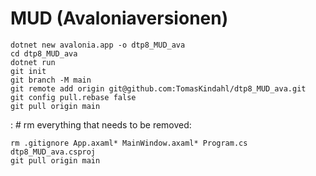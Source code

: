 # MUD (Avaloniaversionen)

```
dotnet new avalonia.app -o dtp8_MUD_ava
cd dtp8_MUD_ava
dotnet run
git init
git branch -M main
git remote add origin git@github.com:TomasKindahl/dtp8_MUD_ava.git
git config pull.rebase false
git pull origin main
```
: \# rm everything that needs to be removed:
```
rm .gitignore App.axaml* MainWindow.axaml* Program.cs dtp8_MUD_ava.csproj
git pull origin main
```
